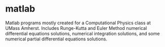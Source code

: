 matlab
======

Matlab programs mostly created for a Computational Physics class at UMass Amherst. Includes Runge-Kutta and Euler Method numerical differential equations solutions, numerical integration solutions, and some numerical partial differential equations solutions. 
